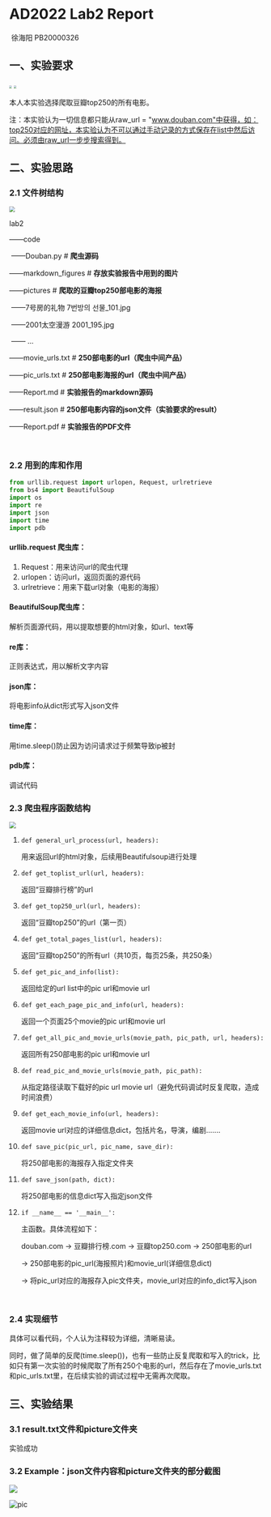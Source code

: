 # AD2022 Lab2 Report

​													    徐海阳 PB20000326

## 一、实验要求

<img src="markdown_figures/principle1.png" style="zoom: 33%;" />

<img src="markdown_figures/principle2.png" style="zoom: 33%;" />

本人本实验选择爬取豆瓣top250的所有电影。

注：本实验认为一切信息都只能从raw_url = "www.douban.com"中获得，如：top250对应的网址，本实验认为不可以通过手动记录的方式保存在list中然后访问。必须由raw_url一步步搜索得到。

## 二、实验思路

### 2.1 文件树结构

<img src="markdown_figures/file_tree.png" style="zoom: 67%;" />

lab2

——code

​		——Douban.py						# **爬虫源码**

——markdown_figures					# **存放实验报告中用到的图片**

——pictures									# **爬取的豆瓣top250部电影的海报**

​		——7号房的礼物 7번방의 선물_101.jpg

​		——2001太空漫游 2001_195.jpg

​		—— ...

——movie_urls.txt							# **250部电影的url（爬虫中间产品）**

——pic_urls.txt								# **250部电影海报的url（爬虫中间产品）**

——Report.md								# **实验报告的markdown源码** 

——result.json								# **250部电影内容的json文件（实验要求的result）**

——Report.pdf								# **实验报告的PDF文件**

​		

### 2.2 用到的库和作用

```python
from urllib.request import urlopen, Request, urlretrieve
from bs4 import BeautifulSoup
import os
import re
import json
import time
import pdb
```

#### urllib.request 爬虫库：

1. Request：用来访问url的爬虫代理
2. urlopen：访问url，返回页面的源代码
3. urlretrieve：用来下载url对象（电影的海报）

#### BeautifulSoup爬虫库：

解析页面源代码，用以提取想要的html对象，如url、text等

#### re库：

正则表达式，用以解析文字内容

#### json库：

将电影info从dict形式写入json文件

#### time库：

用time.sleep()防止因为访问请求过于频繁导致ip被封

#### pdb库：

调试代码



### 2.3 爬虫程序函数结构

<img src="markdown_figures/function overview.png" style="zoom: 80%;" />

1. `def general_url_process(url, headers):`

    用来返回url的html对象，后续用Beautifulsoup进行处理

2. `def get_toplist_url(url, headers):`

    返回“豆瓣排行榜”的url

3. `def get_top250_url(url, headers):`

    返回“豆瓣top250”的url（第一页）

4. `def get_total_pages_list(url, headers):`

    返回“豆瓣top250”的所有url（共10页，每页25条，共250条）

5. `def get_pic_and_info(list):`

    返回给定的url list中的pic url和movie url

6. `def get_each_page_pic_and_info(url, headers):`

    返回一个页面25个movie的pic url和movie url

7. `def get_all_pic_and_movie_urls(movie_path, pic_path, url, headers):`

    返回所有250部电影的pic url和movie url

8. `def read_pic_and_movie_urls(movie_path, pic_path):`

    从指定路径读取下载好的pic url movie url（避免代码调试时反复爬取，造成时间浪费）

9. `def get_each_movie_info(url, headers):`

    返回movie url对应的详细信息dict，包括片名，导演，编剧.......

10. `def save_pic(pic_url, pic_name, save_dir):`

    将250部电影的海报存入指定文件夹

11. `def save_json(path, dict):`

    将250部电影的信息dict写入指定json文件

12. `if __name__ == '__main__':`

    主函数。具体流程如下：

    douban.com 		 ->		  豆瓣排行榜.com  		-> 		豆瓣top250.com 		->			250部电影的url

    -> 		250部电影的pic_url(海报照片)和movie_url(详细信息dict)			

    ->		将pic_url对应的海报存入pic文件夹，movie_url对应的info_dict写入json

​	

### 2.4 实现细节

具体可以看代码，个人认为注释较为详细，清晰易读。

同时，做了简单的反爬(time.sleep())，也有一些防止反复爬取和写入的trick，比如只有第一次实验的时候爬取了所有250个电影的url，然后存在了movie_urls.txt和pic_urls.txt里，在后续实验的调试过程中无需再次爬取。



## 三、实验结果

### 3.1 result.txt文件和picture文件夹

实验成功

### 3.2 Example：json文件内容和picture文件夹的部分截图

![](markdown_figures/json.png)

![pic](markdown_figures/pic.png)
